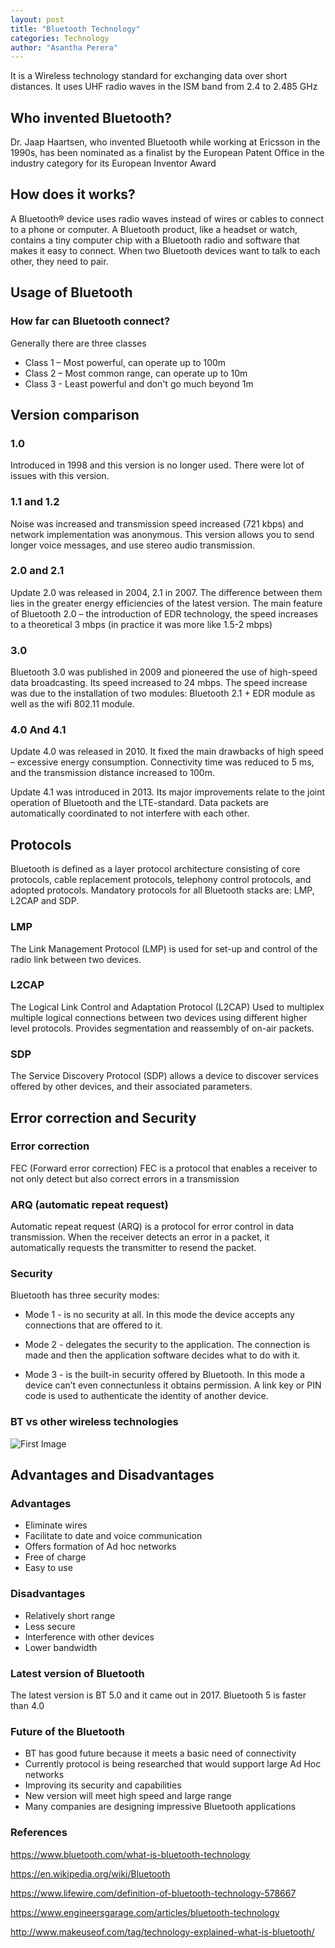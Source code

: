 ```yaml
---
layout: post
title: "Bluetooth Technology"
categories: Technology
author: "Asantha Perera"
---
```


It is a Wireless technology standard for exchanging data over short distances. It uses UHF radio waves in the ISM band from 2.4 to 2.485 GHz

## Who invented Bluetooth?

Dr. Jaap Haartsen, who invented Bluetooth while working at Ericsson in the 1990s, has been nominated as a finalist by the European Patent Office in the industry category for its European
Inventor Award

## How does it works?

A Bluetooth® device uses radio waves instead of wires or cables to connect to a phone or computer. A Bluetooth product, like a headset or watch, contains a tiny computer chip with a Bluetooth radio and software that makes it easy to connect. When two Bluetooth devices want to talk to each other, they need to pair.

## Usage of Bluetooth

### How far can Bluetooth connect?

Generally there are three classes
- Class 1 – Most powerful, can operate up to 100m
- Class 2 – Most common range, can operate up to 10m
- Class 3 - Least powerful and don't go much beyond 1m

## Version comparison

### 1.0

Introduced in 1998 and this version is no longer used. There were lot of issues with this version.

### 1.1 and 1.2

Noise was increased and transmission speed increased (721 kbps) and network implementation was anonymous. This version allows you to send longer voice messages, and use stereo audio transmission.

### 2.0 and 2.1

Update 2.0 was released in 2004, 2.1 in 2007. The difference between them lies in the greater energy efficiencies of the latest version. The main feature of Bluetooth 2.0 – the introduction of
EDR technology, the speed increases to a theoretical 3 mbps (in practice it was more like 1.5-2 mbps)

### 3.0

Bluetooth 3.0 was published in 2009 and pioneered the use of high-speed data broadcasting. Its speed increased to 24 mbps. The speed increase was due to the installation of two modules: Bluetooth 2.1 + EDR module as well as the wifi 802.11 module.

### 4.0 And 4.1

Update 4.0 was released in 2010. It fixed the main drawbacks of high speed – excessive energy consumption. Connectivity time was reduced to 5 ms, and the transmission distance increased to 100m.

Update 4.1 was introduced in 2013. Its major improvements relate to the joint operation of Bluetooth and the LTE-standard. Data packets are automatically coordinated to not interfere
with each other.

## Protocols

Bluetooth is defined as a layer protocol architecture consisting of core protocols, cable replacement protocols, telephony control protocols, and adopted protocols. Mandatory protocols
for all Bluetooth stacks are: LMP, L2CAP and SDP.

### LMP

The Link Management Protocol (LMP) is used for set-up and control of the radio link between two devices.

### L2CAP

The Logical Link Control and Adaptation Protocol (L2CAP) Used to multiplex multiple logical connections between two devices using different higher level protocols. Provides segmentation
and reassembly of on-air packets.

### SDP

The Service Discovery Protocol (SDP) allows a device to discover services offered by other devices, and their associated parameters.

## Error correction and Security

### Error correction

FEC (Forward error correction)
FEC is a protocol that enables a receiver to not only detect but also correct errors in a transmission

### ARQ (automatic repeat request)

Automatic repeat request (ARQ) is a protocol for error control in data transmission. When the receiver detects an error in a packet, it automatically requests the transmitter to resend the
packet.

### Security

Bluetooth has three security modes:

- Mode 1 - is no security at all. In this mode the device accepts any connections that are offered to it.

- Mode 2 - delegates the security to the application. The connection is made and then the application software decides what to do with it.

- Mode 3 - is the built-in security offered by Bluetooth. In this mode a device can’t even connectunless it obtains permission. A link key or PIN code is used to authenticate the identity of
another device.

### BT vs other wireless technologies

![First Image](https://github.com/aviorsys/aviorsys.github.io/raw/master/images/1212.JPG)

## Advantages and Disadvantages

### Advantages

- Eliminate wires
- Facilitate to date and voice communication
- Offers formation of Ad hoc networks
- Free of charge
- Easy to use

### Disadvantages

- Relatively short range
- Less secure
- Interference with other devices
- Lower bandwidth

### Latest version of Bluetooth

The latest version is BT 5.0 and it came out in 2017. Bluetooth 5 is faster than 4.0

### Future of the Bluetooth

- BT has good future because it meets a basic need of connectivity
- Currently protocol is being researched that would support large  Ad Hoc networks
- Improving its security and capabilities
- New version will meet high speed and large range
- Many companies are designing impressive Bluetooth applications


### References

<https://www.bluetooth.com/what-is-bluetooth-technology>

<https://en.wikipedia.org/wiki/Bluetooth>

<https://www.lifewire.com/definition-of-bluetooth-technology-578667>

<https://www.engineersgarage.com/articles/bluetooth-technology>

<http://www.makeuseof.com/tag/technology-explained-what-is-bluetooth/>
